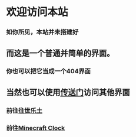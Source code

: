 
# 欢迎访问本站
### 如你所见，本站并未搭建好



## 而这是一个普通并简单的界面。
### 你也可以把它当成一个404界面



## 当然也可以使用[传送门](https://babutianya.github.io/)访问其他界面

### 前往[往世乐土](https://babutianya.github.io/Page-1)

### 前往[Minecraft Clock](https://babutianya.github.io/Page-2)
